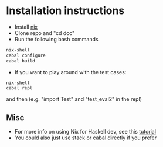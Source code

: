 # Installation instructions


* Install [nix](https://nixos.org/download.html)
* Clone repo and "cd dcc"
* Run the following bash commands
```bash
nix-shell
cabal configure
cabal build
```

* If you want to play around with the test cases:
```bash
nix-shell
cabal repl
```
and then (e.g. "import Test" and "test_eval2" in the repl)


## Misc

* For more info on using Nix for Haskell dev, see this [tutorial](https://github.com/Gabriel439/haskell-nix)
* You could also just use stack or cabal directly if you prefer